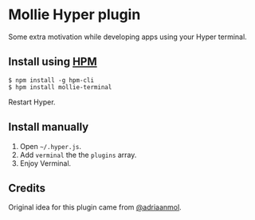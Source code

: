 # Mollie Hyper plugin

Some extra motivation while developing apps using your Hyper terminal.

## Install using [HPM](https://github.com/zeit/hpm)

```
$ npm install -g hpm-cli
$ hpm install mollie-terminal
```

Restart Hyper.

## Install manually
1. Open `~/.hyper.js`.
2. Add `verminal` the the `plugins` array. 
3. Enjoy Verminal.

## Credits

Original idea for this plugin came from <a href="https://twitter.com/adriaanmol">@adriaanmol</a>.